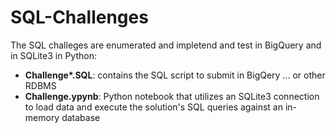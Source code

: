 # SQL-Challenges

The SQL challeges are enumerated and impletend and test in BigQuery and in SQLite3 in Python:
- <b> Challenge*.SQL</b>: contains the SQL script to submit in BigQery ... or other RDBMS
- <b> Challenge.ypynb</b>: Python notebook that utilizes an SQLite3 connection to load data and execute the solution's SQL queries against an in-memory database

